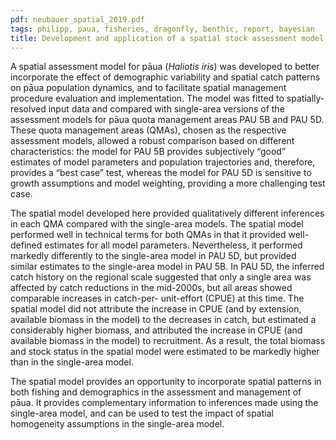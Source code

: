 ```yaml
---
pdf: neubauer_spatial_2019.pdf
tags: philipp, paua, fisheries, dragonfly, benthic, report, bayesian
title: Development and application of a spatial stock assessment model for pāua (<i>Haliotis iris</i>)
---
```

A spatial assessment model for pāua (*Haliotis iris*) was developed to better incorporate the effect of
demographic variability and spatial catch patterns on pāua population dynamics, and to facilitate spatial
management procedure evaluation and implementation. The model was fitted to spatially-resolved input
data and compared with single-area versions of the assessment models for pāua quota management areas
PAU 5B and PAU 5D. These quota management areas (QMAs), chosen as the respective assessment
models, allowed a robust comparison based on different characteristics: the model for PAU 5B provides
subjectively “good” estimates of model parameters and population trajectories and, therefore, provides a
“best case” test, whereas the model for PAU 5D is sensitive to growth assumptions and model weighting,
providing a more challenging test case.

The spatial model developed here provided qualitatively different inferences in each QMA compared
with the single-area models. The spatial model performed well in technical terms for both QMAs in
that it provided well-defined estimates for all model parameters. Nevertheless, it performed markedly
differently to the single-area model in PAU 5D, but provided similar estimates to the single-area model
in PAU 5B. In PAU 5D, the inferred catch history on the regional scale suggested that only a single area
was affected by catch reductions in the mid-2000s, but all areas showed comparable increases in catch-per-
unit-effort (CPUE) at this time. The spatial model did not attribute the increase in CPUE (and by
extension, available biomass in the model) to the decreases in catch, but estimated a considerably higher
biomass, and attributed the increase in CPUE (and available biomass in the model) to recruitment. As a
result, the total biomass and stock status in the spatial model were estimated to be markedly higher than
in the single-area model.

The spatial model provides an opportunity to incorporate spatial patterns in both fishing and demographics
in the assessment and management of pāua. It provides complementary information to inferences
made using the single-area model, and can be used to test the impact of spatial homogeneity assumptions
in the single-area model.
